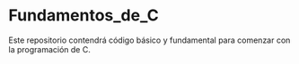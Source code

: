 # Fundamentos_de_C
Este repositorio contendrá código básico y fundamental para comenzar con la programación de C.
